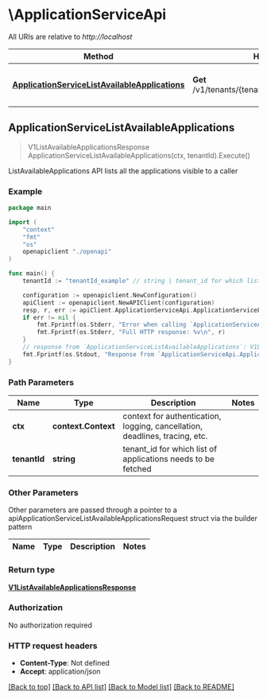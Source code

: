 # \ApplicationServiceApi

All URIs are relative to *http://localhost*

Method | HTTP request | Description
------------- | ------------- | -------------
[**ApplicationServiceListAvailableApplications**](ApplicationServiceApi.md#ApplicationServiceListAvailableApplications) | **Get** /v1/tenants/{tenantId}:listAvailableApplications | ListAvailableApplications API lists all the applications visible to a caller



## ApplicationServiceListAvailableApplications

> V1ListAvailableApplicationsResponse ApplicationServiceListAvailableApplications(ctx, tenantId).Execute()

ListAvailableApplications API lists all the applications visible to a caller

### Example

```go
package main

import (
    "context"
    "fmt"
    "os"
    openapiclient "./openapi"
)

func main() {
    tenantId := "tenantId_example" // string | tenant_id for which list of applications needs to be fetched

    configuration := openapiclient.NewConfiguration()
    apiClient := openapiclient.NewAPIClient(configuration)
    resp, r, err := apiClient.ApplicationServiceApi.ApplicationServiceListAvailableApplications(context.Background(), tenantId).Execute()
    if err != nil {
        fmt.Fprintf(os.Stderr, "Error when calling `ApplicationServiceApi.ApplicationServiceListAvailableApplications``: %v\n", err)
        fmt.Fprintf(os.Stderr, "Full HTTP response: %v\n", r)
    }
    // response from `ApplicationServiceListAvailableApplications`: V1ListAvailableApplicationsResponse
    fmt.Fprintf(os.Stdout, "Response from `ApplicationServiceApi.ApplicationServiceListAvailableApplications`: %v\n", resp)
}
```

### Path Parameters


Name | Type | Description  | Notes
------------- | ------------- | ------------- | -------------
**ctx** | **context.Context** | context for authentication, logging, cancellation, deadlines, tracing, etc.
**tenantId** | **string** | tenant_id for which list of applications needs to be fetched | 

### Other Parameters

Other parameters are passed through a pointer to a apiApplicationServiceListAvailableApplicationsRequest struct via the builder pattern


Name | Type | Description  | Notes
------------- | ------------- | ------------- | -------------


### Return type

[**V1ListAvailableApplicationsResponse**](V1ListAvailableApplicationsResponse.md)

### Authorization

No authorization required

### HTTP request headers

- **Content-Type**: Not defined
- **Accept**: application/json

[[Back to top]](#) [[Back to API list]](../README.md#documentation-for-api-endpoints)
[[Back to Model list]](../README.md#documentation-for-models)
[[Back to README]](../README.md)

